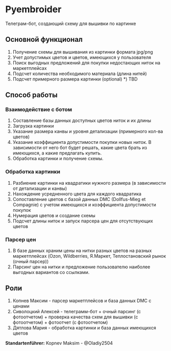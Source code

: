 # Pyembroider
Телеграм-бот, создающий схему для вышивки по картинке

## Основной функционал

1) Получение схемы для вышивания из картинки формата jpg/png
2) Учет допустимых цветов и цветов, имеющихся у пользователя
3) Поиск выгодных предложений для покупки недостающих ниток на маркетплейсах
4) Подсчет количества необходимого материала (длина нитей)
5) Подсчет примерного размера картинки (optional)
*) TBD

## Способ работы

### Взаимодействие с ботом
  1) Составление базы данных доступных цветов ниток и их длины
  2) Загрузка картинки
  3) Указание размера канвы и уровня детализации (примерного кол-ва цветов)
  4) Указание коэффициента допустимости покупки новых ниток. В зависимости от него бот будет решать, какие цвета брать из имеющихся, а какие предлагать купить.
  5) Обработка картинки и получение схемы.
### Обработка картинки
  1) Разбиение картинки на квадратики нужного размера (в зависимости от детализации и канвы)
  2) Нахождение усредненного цвета для каждого квадратика
  3) Сопоставление цветов с базой данных DMC (Dollfus-Mieg et Compagnie) с учетом имеющихся и коэффициента допустимости покупок
  4) Нумерация цветов и создание схемы
  5) Подсчет длины ниток и запуск парсера цен для отсутствующих цветов
### Парсер цен
  1) В базе данных храним цены на нитки разных цветов на разных маркетплейсах (Ozon, Wildberries, Я.Маркет, Теплостановский рынок (очный парсер))
  2) Парсинг цен на нитки и предложение пользователю наиболее выгодных вариантов со ссылками.

## Роли
  1) Копнев Максим - парсер маркетплейсов и база данных DMC с ценами
  2) Сиволоцкий Алексей - телеграмм-бот + очный парсинг (с фотоотчетом) + проверка качества схем для вышивки (с фотоотчетом) + фотоотчет (с фотоотчетом)
  3) Дятлова Мария - обработка картинки и база данных имеющихся цветов

**Standartenführer:** Kopnev Maksim - @Oladiy2504
   
